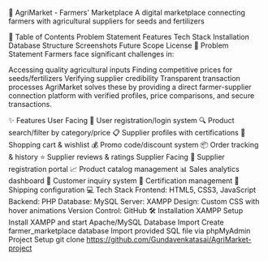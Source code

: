 🌱 AgriMarket - Farmers' Marketplace
A digital marketplace connecting farmers with agricultural suppliers for seeds and fertilizers

📖 Table of Contents
Problem Statement
Features
Tech Stack
Installation
Database Structure
Screenshots
Future Scope
License
🚩 Problem Statement
Farmers face significant challenges in:

Accessing quality agricultural inputs
Finding competitive prices for seeds/fertilizers
Verifying supplier credibility
Transparent transaction processes
AgriMarket solves these by providing a direct farmer-supplier connection platform with verified profiles, price comparisons, and secure transactions.

✨ Features
User Facing
📝 User registration/login system
🔍 Product search/filter by category/price
📋 Supplier profiles with certifications
🛒 Shopping cart & wishlist
💰 Promo code/discount system
📦 Order tracking & history
⭐ Supplier reviews & ratings
Supplier Facing
🏢 Supplier registration portal
📈 Product catalog management
📊 Sales analytics dashboard
📮 Customer inquiry system
📜 Certification management
🚚 Shipping configuration
💻 Tech Stack
Frontend: HTML5, CSS3, JavaScript
Backend: PHP
Database: MySQL
Server: XAMPP
Design: Custom CSS with hover animations
Version Control: GitHub
🛠️ Installation
XAMPP Setup
Install XAMPP and start Apache/MySQL
Database Import
Create farmer_marketplace database
Import provided SQL file via phpMyAdmin
Project Setup
git clone https://github.com/Gundavenkatasai/AgriMarket-project
